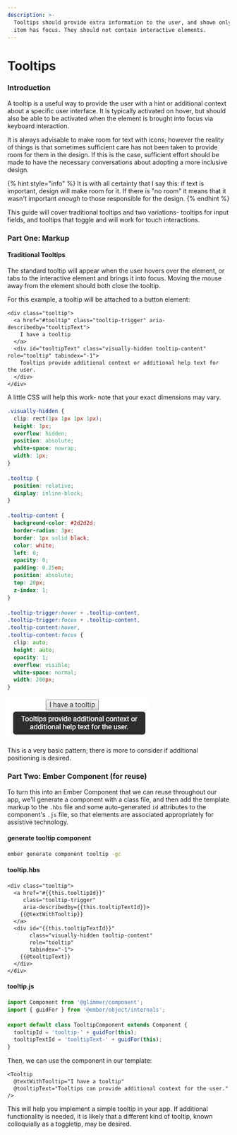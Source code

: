 ```yaml
---
description: >-
  Tooltips should provide extra information to the user, and shown only when the
  item has focus. They should not contain interactive elements.
---
```


# Tooltips

### Introduction

A tooltip is a useful way to provide the user with a hint or additional context about a specific user interface. It is typically activated on hover, but should also be able to be activated when the element is brought into focus via keyboard interaction. 

It is always advisable to make room for text with icons; however the reality of things is that sometimes sufficient care has not been taken to provide room for them in the design. If this is the case, sufficient effort should be made to have the necessary conversations about adopting a more inclusive design. 

{% hint style="info" %}
It is with all certainty that I say this: if text is important, design will make room for it. If there is "no room" it means that it wasn't important _enough_ to those responsible for the design. 
{% endhint %}

This guide will cover traditional tooltips and two variations- tooltips for input fields, and tooltips that toggle and will work for touch interactions. 

### Part One: Markup

#### Traditional Tooltips

The standard tooltip will appear when the user hovers over the element, or tabs to the interactive element and brings it into focus. Moving the mouse away from the element should both close the tooltip. 

For this example, a tooltip will be attached to a button element: 

```markup
<div class="tooltip">
  <a href="#tooltip" class="tooltip-trigger" aria-describedby="tooltipText">
    I have a tooltip
  </a>
  <div id="tooltipText" class="visually-hidden tooltip-content" role="tooltip" tabindex="-1">
    Tooltips provide additional context or additional help text for the user.
  </div>
</div>
```

A little CSS will help this work- note that your exact dimensions may vary.

```css
.visually-hidden {
  clip: rect(1px 1px 1px 1px);
  height: 1px;
  overflow: hidden;
  position: absolute;
  white-space: nowrap;
  width: 1px;
}

.tooltip {
  position: relative;
  display: inline-block;
}

.tooltip-content {
  background-color: #2d2d2d;
  border-radius: 3px;
  border: 1px solid black;
  color: white;
  left: 0;
  opacity: 0;
  padding: 0.25em;
  position: absolute;
  top: 20px;
  z-index: 1;
}

.tooltip-trigger:hover + .tooltip-content,
.tooltip-trigger:focus + .tooltip-content,
.tooltip-content:hover,
.tooltip-content:focus {
  clip: auto;
  height: auto;
  opacity: 1;
  overflow: visible;
  white-space: normal;
  width: 200px;
}
```

![The basic rendered tooltip is displayed when the element has hover or focus](../../.gitbook/assets/image%20%2811%29.png)

This is a very basic pattern; there is more to consider if additional positioning is desired. 

### Part Two: Ember Component \(for reuse\)

To turn this into an Ember Component that we can reuse throughout our app, we'll generate a component with a class file, and then add the template markup to the `.hbs` file and some auto-generated `id` attributes to the component's `.js` file, so that elements are associated appropriately for assistive technology.

#### generate tooltip component 

```bash
ember generate component tooltip -gc
```

#### tooltip.hbs

```markup
<div class="tooltip">
  <a href="#{{this.tooltipId}}" 
     class="tooltip-trigger" 
     aria-describedby={{this.tooltipTextId}}>
    {{@textWithTooltip}}
  </a>
  <div id="{{this.tooltipTextId}}" 
       class="visually-hidden tooltip-content" 
       role="tooltip" 
       tabindex="-1">
    {{@tooltipText}}
  </div>
</div>
```

#### tooltip.js

```javascript
import Component from '@glimmer/component';
import { guidFor } from '@ember/object/internals';

export default class TooltipComponent extends Component {
  tooltipId = 'tooltip-' + guidFor(this); 
  tooltipTextId = 'tooltipText-' + guidFor(this);
}
```

Then, we can use the component in our template:

```markup
<Tooltip 
  @textWithTooltip="I have a tooltip" 
  @tooltipText="Tooltips can provide additional context for the user." 
/>
```

This will help you implement a simple tooltip in your app. If additional functionality is needed, it is likely that a different kind of tooltip, known colloquially as a toggletip, may be desired.

